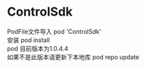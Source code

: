 # ControlSdk  
PodFile文件导入 pod 'ControlSdk'  
安装 pod  install  
pod 目前版本为1.0.4.4  
如果不是此版本请更新下本地库 pod repo update  
